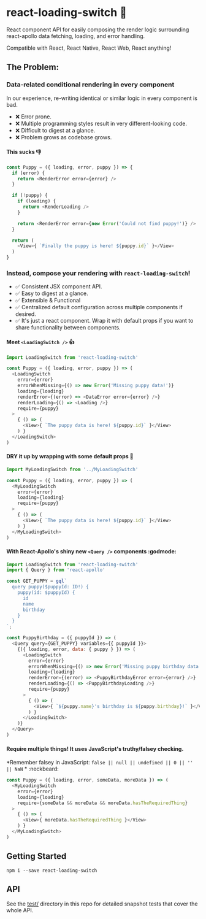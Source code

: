react-loading-switch 🐶
==

React component API for easily composing the render logic surrounding react-apollo data fetching, loading, and error handling.

Compatible with React, React Native, React Web, React anything!

The Problem:
--

### Data-related conditional rendering in every component

In our experience, re-writing identical or similar logic in every component is bad.

 - ❌ Error prone.
 - ❌ Multiple programming styles result in very different-looking code.
 - ❌ Difficult to digest at a glance.
 - ❌ Problem grows as codebase grows.

#### This sucks 👎

```js
const Puppy = ({ loading, error, puppy }) => {
  if (error) {
    return <RenderError error={error} />
  }

  if (!puppy) {
    if (loading) {
      return <RenderLoading />
    }

    return <RenderError error={new Error('Could not find puppy!')} />
  }

  return (
    <View>{ `Finally the puppy is here! ${puppy.id}` }</View>
  )
}
```

### Instead, compose your rendering with `react-loading-switch`!

 - ✅ Consistent JSX component API.
 - ✅ Easy to digest at a glance.
 - ✅ Extensible & Functional
 - ✅ Centralized default configuration across multiple components if desired.
 - ✅ It's just a react component. Wrap it with default props if you want to share functionality between components.

#### Meet `<LoadingSwitch />` 👍

```js
import LoadingSwitch from 'react-loading-switch'

const Puppy = ({ loading, error, puppy }) => (
  <LoadingSwitch
    error={error}
    errorWhenMissing={() => new Error('Missing puppy data!')}
    loading={loading}
    renderError={(error) => <DataError error={error} />}
    renderLoading={() => <Loading />}
    require={puppy}
  >
    { () => (
      <View>{ `The puppy data is here! ${puppy.id}` }</View>
    ) }
  </LoadingSwitch>
)
```

#### DRY it up by wrapping with some default props 🎉

```js
import MyLoadingSwitch from '../MyLoadingSwitch'

const Puppy = ({ loading, error, puppy }) => (
  <MyLoadingSwitch
    error={error}
    loading={loading}
    require={puppy}
  >
    { () => (
      <View>{ `The puppy data is here! ${puppy.id}` }</View>
    ) }
  </MyLoadingSwitch>
)
```

#### With React-Apollo's shiny new `<Query />` components :godmode:

```js
import LoadingSwitch from 'react-loading-switch'
import { Query } from 'react-apollo'

const GET_PUPPY = gql`
  query puppy($puppyId: ID!) {
    puppy(id: $puppyId) {
      id
      name
      birthday
    }
  }
`;

const PuppyBirthday = ({ puppyId }) => (
  <Query query={GET_PUPPY} variables={{ puppyId }}>
    {({ loading, error, data: { puppy } }) => (
      <LoadingSwitch
        error={error}
        errorWhenMissing={() => new Error('Missing puppy birthday data!')}
        loading={loading}
        renderError={(error) => <PuppyBirthdayError error={error} />}
        renderLoading={() => <PuppyBirthdayLoading />}
        require={puppy}
      >
        { () => (
          <View>{ `${puppy.name}'s birthday is ${puppy.birthday}!` }</View>
        ) }
      </LoadingSwitch>
    )}
  </Query>
)
```

#### Require multiple things! It uses JavaScript's truthy/falsey checking.

*Remember falsey in JavaScript: `false || null || undefined || 0 || '' || NaN` * :neckbeard:

```js
const Puppy = ({ loading, error, someData, moreData }) => (
  <MyLoadingSwitch
    error={error}
    loading={loading}
    require={someData && moreData && moreData.hasTheRequiredThing}
  >
    { () => (
      <View>{ moreData.hasTheRequiredThing }</View>
    ) }
  </MyLoadingSwitch>
)
```

Getting Started
--

```shell
npm i --save react-loading-switch
```

API
--

See the [test/](test/) directory in this repo for detailed snapshot tests that cover the whole API.
